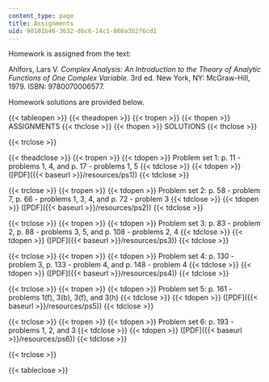 ```yaml
---
content_type: page
title: Assignments
uid: 90101b46-3632-d6c6-14c1-866a3b2f6cd1
---
```


Homework is assigned from the text:

Ahlfors, Lars V. _Complex Analysis: An Introduction to the Theory of Analytic Functions of One Complex Variable_. 3rd ed. New York, NY: McGraw-Hill, 1979. ISBN: 9780070006577.

Homework solutions are provided below.

{{< tableopen >}}
{{< theadopen >}}
{{< tropen >}}
{{< thopen >}}
ASSIGNMENTS
{{< thclose >}}
{{< thopen >}}
SOLUTIONS
{{< thclose >}}

{{< trclose >}}

{{< theadclose >}}
{{< tropen >}}
{{< tdopen >}}
Problem set 1: p. 11 - problems 1, 4, and p. 17 - problems 1, 5
{{< tdclose >}}
{{< tdopen >}}
([PDF]({{< baseurl >}}/resources/ps1))
{{< tdclose >}}

{{< trclose >}}
{{< tropen >}}
{{< tdopen >}}
Problem set 2: p. 58 - problem 7, p. 66 - problems 1, 3, 4, and p. 72 - problem 3
{{< tdclose >}}
{{< tdopen >}}
([PDF]({{< baseurl >}}/resources/ps2))
{{< tdclose >}}

{{< trclose >}}
{{< tropen >}}
{{< tdopen >}}
Problem set 3: p. 83 - problem 2, p. 88 - problems 3, 5, and p. 108 - problems 2, 4
{{< tdclose >}}
{{< tdopen >}}
([PDF]({{< baseurl >}}/resources/ps3))
{{< tdclose >}}

{{< trclose >}}
{{< tropen >}}
{{< tdopen >}}
Problem set 4: p. 130 - problem 3, p. 133 - problem 4, and p. 148 - problem 4
{{< tdclose >}}
{{< tdopen >}}
([PDF]({{< baseurl >}}/resources/ps4))
{{< tdclose >}}

{{< trclose >}}
{{< tropen >}}
{{< tdopen >}}
Problem set 5: p. 161 - problems 1(f), 3(b), 3(f), and 3(h)
{{< tdclose >}}
{{< tdopen >}}
([PDF]({{< baseurl >}}/resources/ps5))
{{< tdclose >}}

{{< trclose >}}
{{< tropen >}}
{{< tdopen >}}
Problem set 6: p. 193 - problems 1, 2, and 3
{{< tdclose >}}
{{< tdopen >}}
([PDF]({{< baseurl >}}/resources/ps6))
{{< tdclose >}}

{{< trclose >}}

{{< tableclose >}}